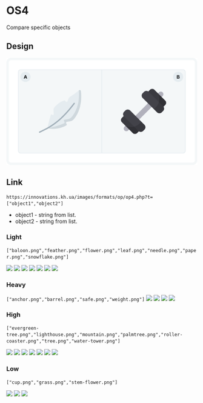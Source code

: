 # OS4
Compare specific objects  

## Design

<img src = "img/design.png">

## Link
```https://innovations.kh.ua/images/formats/op/op4.php?t=["object1","object2"]```

* object1 - string from list.
* object2 - string from list.

### Light
```["baloon.png","feather.png","flower.png","leaf.png","needle.png","paper.png","snowflake.png"]```

<img src = "img/light/baloon.png">  <img src = "img/light/feather.png">  <img src = "img/light/flower.png">  <img src = "img/light/leaf.png">  <img src = "img/light/needle.png">  <img src = "img/light/paper.png">  <img src = "img/light/snowflake.png">  


### Heavy
```["anchor.png","barrel.png","safe.png","weight.png"]```
<img src = "img/heavy/anchor.png">  <img src = "img/heavy/barrel.png">  <img src = "img/heavy/safe.png">  <img src = "img/heavy/weight.png">  


### High
```["evergreen-tree.png","lighthouse.png","mountain.png","palmtree.png","roller-coaster.png","tree.png","water-tower.png"]```

<img src = "img/high/evergreen-tree.png">  <img src = "img/high/lighthouse.png">  <img src = "img/high/mountain.png">  <img src = "img/high/palmtree.png">  <img src = "img/high/roller-coaster.png">  <img src = "img/high/tree.png">  <img src = "img/high/water-tower.png">  


### Low
```["cup.png","grass.png","stem-flower.png"]```

<img src = "img/low/cup.png">  <img src = "img/low/grass.png">  <img src = "img/low/stem-flower.png"> 
